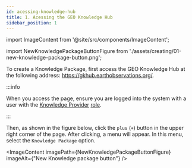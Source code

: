 ```yaml
---
id: acessing-knowledge-hub
title: 1. Acessing the GEO Knowledge Hub
sidebar_position: 1
---
```


import ImageContent from '@site/src/components/ImageContent';

import NewKnowledgePackageButtonFigure from './assets/creating/01-new-knowledge-package-button.png';


To create a Knowledge Package, first access the GEO Knowledge Hub at the following address: https://gkhub.earthobservations.org/. 

:::info

When you access the page, ensure you are logged into the system with a user with the [Knowledge Provider](../../../concepts/user-roles.md#knowledge-provider) [role](../../../concepts/user-roles.md).

:::

Then, as shown in the figure below, click the `plus` (`+`) button in the upper right corner of the page. After clicking, a menu will appear. In this menu, select the `Knowledge Package` option.

<ImageContent
imagePath={NewKnowledgePackageButtonFigure}
imageAlt={"New Knowledge package button"}
/>
